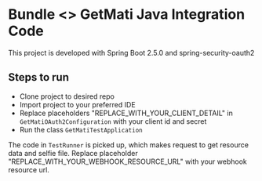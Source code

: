 # Bundle <> GetMati Java Integration Code

This project is developed with Spring Boot 2.5.0 and spring-security-oauth2

## Steps to run

- Clone project to desired repo
- Import project to your preferred IDE
- Replace placeholders "REPLACE_WITH_YOUR_CLIENT_DETAIL" in `GetMatiOAuth2Configuration` with your client id and secret
- Run the class `GetMatiTestApplication`

The code in `TestRunner` is picked up, which makes request to get resource data and selfie file. Replace placeholder "REPLACE_WITH_YOUR_WEBHOOK_RESOURCE_URL" with your webhook resource url.
